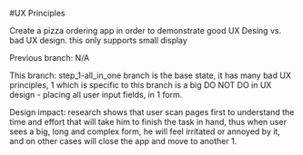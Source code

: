#UX Principles

Create a pizza ordering app in order to demonstrate good UX Desing vs. bad UX design.
this only supports small display

Previous branch: N/A

This branch: step_1-all_in_one branch is the base state, it has many bad UX principles, 1 which is specific to this branch is a big DO NOT DO in UX design - placing all user input fields, in 1 form. 

Design impact: research shows that user scan pages first to understand the time and effort that will take him to finish the task in hand, thus when user sees a big, long and complex form, he will feel irritated or annoyed by it, and on other cases will close the app and move to another 1.